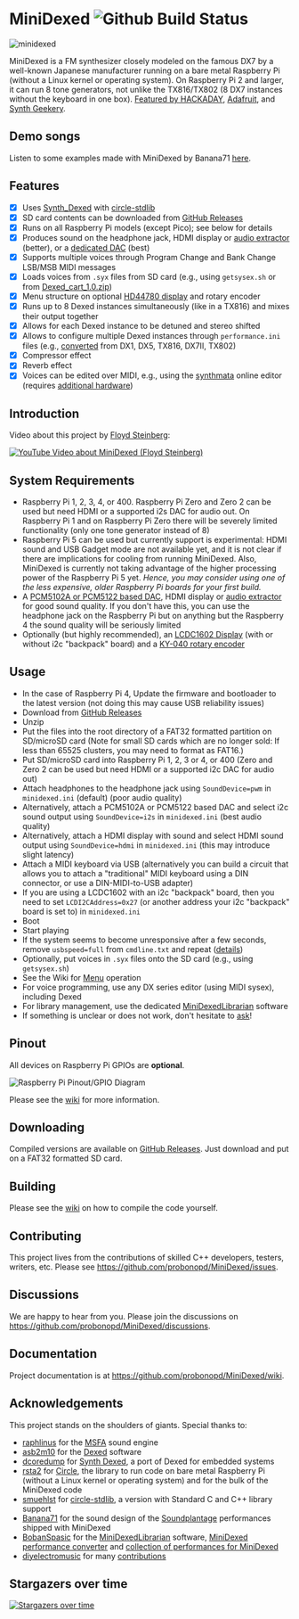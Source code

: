 # MiniDexed ![Github Build Status](https://github.com/probonopd/MiniDexed/actions/workflows/build.yml/badge.svg)

![minidexed](https://user-images.githubusercontent.com/2480569/161813414-bb156a1c-efec-44c0-802a-8926412a08e0.jpg)

MiniDexed is a FM synthesizer closely modeled on the famous DX7 by a well-known Japanese manufacturer running on a bare metal Raspberry Pi (without a Linux kernel or operating system). On Raspberry Pi 2 and larger, it can run 8 tone generators, not unlike the TX816/TX802 (8 DX7 instances without the keyboard in one box). [Featured by HACKADAY](https://hackaday.com/2022/04/19/bare-metal-gives-this-pi-some-classic-synths/), [Adafruit](https://blog.adafruit.com/2022/04/25/free-yamaha-dx7-synth-emulator-on-a-raspberry-pi/), and [Synth Geekery](https://www.youtube.com/watch?v=TDSy5nnm0jA).

## Demo songs

Listen to some examples made with MiniDexed by Banana71 [here](https://soundcloud.com/soundplantage/sets/minidexed2).

## Features

- [x] Uses [Synth_Dexed](https://codeberg.org/dcoredump/Synth_Dexed) with [circle-stdlib](https://github.com/smuehlst/circle-stdlib)
- [x] SD card contents can be downloaded from [GitHub Releases](../../releases)
- [x] Runs on all Raspberry Pi models (except Pico); see below for details
- [x] Produces sound on the headphone jack, HDMI display or [audio extractor](https://github.com/probonopd/MiniDexed/wiki/Hardware#hdmi-to-audio) (better), or a [dedicated DAC](https://github.com/probonopd/MiniDexed/wiki/Hardware#i2s-dac) (best)
- [x] Supports multiple voices through Program Change and Bank Change LSB/MSB MIDI messages
- [x] Loads voices from `.syx` files from SD card (e.g., using `getsysex.sh` or from [Dexed_cart_1.0.zip](http://hsjp.eu/downloads/Dexed/Dexed_cart_1.0.zip))
- [x] Menu structure on optional [HD44780 display](https://www.berrybase.de/sensoren-module/displays/alphanumerische-displays/alphanumerisches-lcd-16x2-gr-252-n/gelb) and rotary encoder
- [x] Runs up to 8 Dexed instances simultaneously (like in a TX816) and mixes their output together
- [x] Allows for each Dexed instance to be detuned and stereo shifted
- [x] Allows to configure multiple Dexed instances through `performance.ini` files (e.g., [converted](https://github.com/BobanSpasic/MDX_Vault) from DX1, DX5, TX816, DX7II, TX802)
- [x] Compressor effect
- [x] Reverb effect
- [x] Voices can be edited over MIDI, e.g., using the [synthmata](https://synthmata.github.io/volca-fm/) online editor (requires [additional hardware](https://github.com/probonopd/MiniDexed/wiki/Hardware#usb-midi-devices))

## Introduction

Video about this project by [Floyd Steinberg](https://www.youtube.com/watch?v=Z3t94ceMHJo):

[![YouTube Video about MiniDexed (Floyd Steinberg)](https://i.ytimg.com/vi/Z3t94ceMHJo/sddefault.jpg)](https://www.youtube.com/watch?v=Z3t94ceMHJo)

## System Requirements

- Raspberry Pi 1, 2, 3, 4, or 400. Raspberry Pi Zero and Zero 2 can be used but need HDMI or a supported i2s DAC for audio out. On Raspberry Pi 1 and on Raspberry Pi Zero there will be severely limited functionality (only one tone generator instead of 8)
- Raspberry Pi 5 can be used but currently support is experimental: HDMI sound and USB Gadget mode are not available yet, and it is not clear if there are implications for cooling from running MiniDexed. Also, MiniDexed is currently not taking advantage of the higher processing power of the Raspberry Pi 5 yet. *Hence, you may consider using one of the less expensive, older Raspberry Pi boards for your first build.*
- A [PCM5102A or PCM5122 based DAC](https://github.com/probonopd/MiniDexed/wiki/Hardware#i2s-dac), HDMI display or [audio extractor](https://github.com/probonopd/MiniDexed/wiki/Hardware#hdmi-to-audio) for good sound quality. If you don't have this, you can use the headphone jack on the Raspberry Pi but on anything but the Raspberry 4 the sound quality will be seriously limited
- Optionally (but highly recommended), an [LCDC1602 Display](https://www.berrybase.de/en/sensors-modules/displays/alphanumeric-displays/alphanumerisches-lcd-16x2-gr-252-n/gelb) (with or without i2c "backpack" board) and a [KY-040 rotary encoder](https://www.berrybase.de/en/components/passive-components/potentiometer/rotary-encoder/drehregler/rotary-encoder-mit-breakoutboard-ohne-gewinde-und-mutter)

## Usage

- In the case of Raspberry Pi 4, Update the firmware and bootloader to the latest version (not doing this may cause USB reliability issues)
- Download from [GitHub Releases](../../releases)
- Unzip
- Put the files into the root directory of a FAT32 formatted partition on SD/microSD card (Note for small SD cards which are no longer sold: If less than 65525 clusters, you may need to format as FAT16.)
- Put SD/microSD card into Raspberry Pi 1, 2, 3 or 4, or 400 (Zero and Zero 2 can be used but need HDMI or a supported i2c DAC for audio out)
- Attach headphones to the headphone jack using `SoundDevice=pwm` in `minidexed.ini` (default) (poor audio quality)
- Alternatively, attach a  PCM5102A or PCM5122 based DAC and select i2c sound output using `SoundDevice=i2s` in `minidexed.ini` (best audio quality)
- Alternatively, attach a HDMI display with sound and select HDMI sound output using `SoundDevice=hdmi` in `minidexed.ini` (this may introduce slight latency)
- Attach a MIDI keyboard via USB (alternatively you can build a circuit that allows you to attach a "traditional" MIDI keyboard using a DIN connector, or use a DIN-MIDI-to-USB adapter)
- If you are using a LCDC1602 with an i2c "backpack" board, then you need to set `LCDI2CAddress=0x27` (or another address your i2c "backpack" board is set to) in `minidexed.ini`
- Boot
- Start playing
- If the system seems to become unresponsive after a few seconds, remove `usbspeed=full` from `cmdline.txt` and repeat ([details](https://github.com/probonopd/MiniDexed/issues/39))
- Optionally, put voices in `.syx` files onto the SD card (e.g., using `getsysex.sh`)
- See the Wiki for [Menu](https://github.com/probonopd/MiniDexed/wiki/Menu) operation
- For voice programming, use any DX series editor (using MIDI sysex), including Dexed
- For library management, use the dedicated [MiniDexedLibrarian](https://github.com/BobanSpasic/MiniDexedLibrarian) software
- If something is unclear or does not work, don't hesitate to [ask](https://github.com/probonopd/MiniDexed/discussions/)!

## Pinout

All devices on Raspberry Pi GPIOs are **optional**.

![Raspberry Pi Pinout/GPIO Diagram](https://user-images.githubusercontent.com/2480569/166105580-da11481c-8fc7-4375-8ab1-3031ab5c6ad0.png)

Please see the [wiki](https://github.com/probonopd/MiniDexed/wiki) for more information.

## Downloading

Compiled versions are available on [GitHub Releases](../../releases). Just download and put on a FAT32 formatted SD card.

## Building

Please see the [wiki](https://github.com/probonopd/MiniDexed/wiki/Development#building-locally) on how to compile the code yourself.

## Contributing

This project lives from the contributions of skilled C++ developers, testers, writers, etc. Please see <https://github.com/probonopd/MiniDexed/issues>.

## Discussions

We are happy to hear from you. Please join the discussions on <https://github.com/probonopd/MiniDexed/discussions>.

## Documentation

Project documentation is at <https://github.com/probonopd/MiniDexed/wiki>.

## Acknowledgements

This project stands on the shoulders of giants. Special thanks to:

- [raphlinus](https://github.com/raphlinus) for the [MSFA](https://github.com/google/music-synthesizer-for-android) sound engine
- [asb2m10](https://github.com/asb2m10/dexed) for the [Dexed](https://github.com/asb2m10/dexed) software
- [dcoredump](https://github.com/dcoredump) for [Synth Dexed](https://codeberg.org/dcoredump/Synth_Dexed), a port of Dexed for embedded systems
- [rsta2](https://github.com/rsta2) for [Circle](https://github.com/rsta2/circle), the library to run code on bare metal Raspberry Pi (without a Linux kernel or operating system) and for the bulk of the MiniDexed code
- [smuehlst](https://github.com/smuehlst) for [circle-stdlib](https://github.com/smuehlst/circle-stdlib), a version with Standard C and C++ library support
- [Banana71](https://github.com/Banana71) for the sound design of the [Soundplantage](https://github.com/Banana71/Soundplantage) performances shipped with MiniDexed
- [BobanSpasic](https://github.com/BobanSpasic) for the [MiniDexedLibrarian](https://github.com/BobanSpasic/MiniDexedLibrarian) software, [MiniDexed performance converter](https://github.com/BobanSpasic/MDX_PerfConv) and [collection of performances for MiniDexed](https://github.com/BobanSpasic/MDX_Vault)
- [diyelectromusic](https://github.com/diyelectromusic/) for many [contributions](https://github.com/probonopd/MiniDexed/commits?author=diyelectromusic)

## Stargazers over time
[![Stargazers over time](https://starchart.cc/probonopd/MiniDexed.svg?variant=adaptive)](https://starchart.cc/probonopd/MiniDexed)
